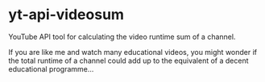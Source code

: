 # yt-api-videosum

YouTube API tool for calculating the video runtime sum of a channel.

If you are like me and watch many educational videos, you might wonder if the
total runtime of a channel could add up to the equivalent of a decent
educational programme...
